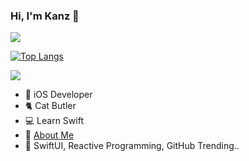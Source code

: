 ### Hi, I'm Kanz 👋

<img src="https://github-readme-stats.vercel.app/api?username=87kangsw&show_icons=true&icon_color=009C4C&text_color=718096&bg_color=ffffff&hide_title=true" />

[![Top Langs](https://github-readme-stats.vercel.app/api/top-langs/?username=87kangsw&layout=compact)](https://github.com/anuraghazra/github-readme-stats)

<a href="https://opgc.me/#/users/87kangsw" target="_blank"><img src="https://api.opgc.me/githubs/users/87kangsw/tag/?theme=basic" /></a>

- 📱 iOS Developer
- 🐈 Cat Butler
- 💻 Learn Swift
- 🔗 [About Me](https://kanz.dev)
- 🧐 SwiftUI, Reactive Programming, GitHub Trending.. 
